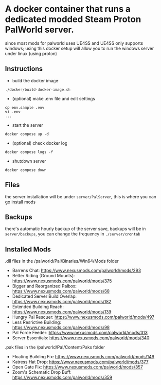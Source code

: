 # A docker container that runs a dedicated modded Steam Proton PalWorld server.

since most mods for palworld uses UE4SS and UE4SS only supports windows; using this docker setup will allow you to run the windows server under linux (using proton)

## Instructions
- build the docker image
```
./docker/build-docker-image.sh
```

- (optional) make .env file and edit settings
```
cp env.sample .env
vi .env
...
```

- start the server
```
docker compose up -d
```

- (optional) check docker log
```
docker compose logs -f
```

- shutdown server
```
docker compose down
```


## Files
the server installation will be under `server/PalServer`, this is where you can go install mods

## Backups
there's automatic hourly backup of the server save, backups will be in `server/backups`, you can change the frequency in `./server/crontab`

## Installed Mods
.dll files in the /palworld/Pal/Binaries/Win64/Mods folder
- Barrens Chat: https://www.nexusmods.com/palworld/mods/293
- Better Riding (Ground Mounts): https://www.nexusmods.com/palworld/mods/375
- Bigger and Reorganized Palbox: https://www.nexusmods.com/palworld/mods/68
- Dedicated Server Build Overlap: https://www.nexusmods.com/palworld/mods/182
- Extended Building Reach: https://www.nexusmods.com/palworld/mods/139
- Hungry Pal Rescuer: https://www.nexusmods.com/palworld/mods/497
- Less Resrictive Building: https://www.nexusmods.com/palworld/mods/98
- Pal Force Feeder: https://www.nexusmods.com/palworld/mods/313
- Server Essentials: https://www.nexusmods.com/palworld/mods/340
  

.pak files in the /palworld/Pal/Content/Paks folder
- Floating Building Fix: https://www.nexusmods.com/palworld/mods/149
- Katress Hat Drop: https://www.nexusmods.com/palworld/mods/377
- Open Gate Fix: https://www.nexusmods.com/palworld/mods/357
- Zoom's Schematic Drop Buff: https://www.nexusmods.com/palworld/mods/359
